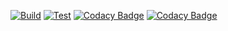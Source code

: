 [![Build](https://github.com/dokspot/table-component/actions/workflows/build.yml/badge.svg)](https://github.com/dokspot/table-component/actions/workflows/build.yml)
[![Test](https://github.com/dokspot/table-component/actions/workflows/test.yml/badge.svg)](https://github.com/dokspot/table-component/actions/workflows/test.yml)
[![Codacy Badge](https://app.codacy.com/project/badge/Grade/88d95a384ab74e77bbc8f1d1b33a09b5)](https://www.codacy.com/gh/dokspot/table-component/dashboard?utm_source=github.com&amp;utm_medium=referral&amp;utm_content=dokspot/table-component&amp;utm_campaign=Badge_Grade)
[![Codacy Badge](https://app.codacy.com/project/badge/Coverage/88d95a384ab74e77bbc8f1d1b33a09b5)](https://www.codacy.com/gh/dokspot/table-component/dashboard?utm_source=github.com&utm_medium=referral&utm_content=dokspot/table-component&utm_campaign=Badge_Coverage)